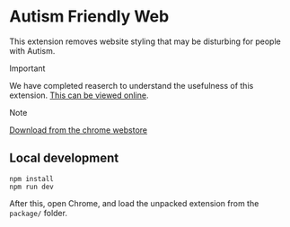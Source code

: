 # Autism Friendly Web

This extension removes website styling that may be disturbing for people with Autism.

>[!IMPORTANT] 
> We have completed reaserch to understand the usefulness of this extension. [This can be viewed online](https://1drv.ms/w/s!AoyIAL2psFN2xBGHxgMyj4fklXik?e=9lJqQg).

> [!NOTE]
> [Download from the chrome webstore](https://chromewebstore.google.com/detail/autism-friendly-web/iifeljmelnjniljopknjfegchiagipag)

## Local development

```shell
npm install
npm run dev
```

After this, open Chrome, and load the unpacked extension from the `package/` folder.
